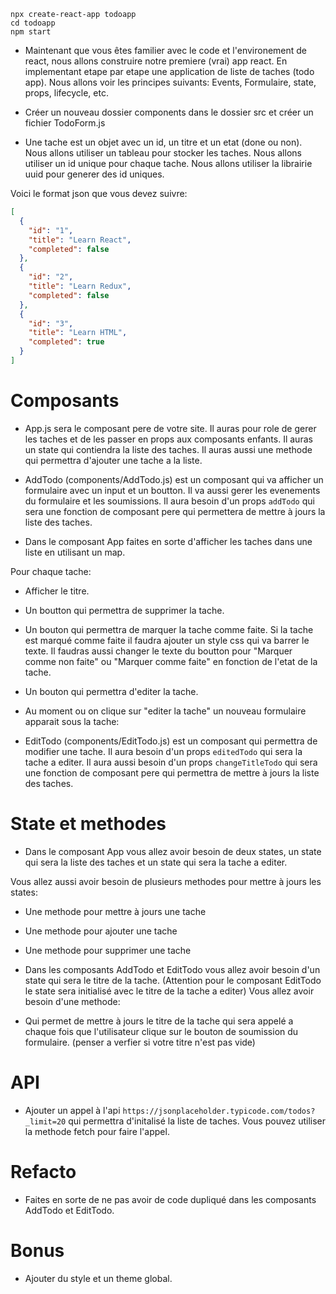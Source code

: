 ```
npx create-react-app todoapp
cd todoapp
npm start
```

- Maintenant que vous êtes familier avec le code et l'environement de react, nous allons construire notre premiere (vrai) app react. En implementant etape par etape une application de liste de taches (todo app). Nous allons voir les principes suivants: Events, Formulaire, state, props, lifecycle, etc.

- Créer un nouveau dossier components dans le dossier src et créer un fichier TodoForm.js

- Une tache est un objet avec un id, un titre et un etat (done ou non). Nous allons utiliser un tableau pour stocker les taches. Nous allons utiliser un id unique pour chaque tache. Nous allons utiliser la librairie uuid pour generer des id uniques.

Voici le format json que vous devez suivre:
```json
[
  {
    "id": "1",
    "title": "Learn React",
    "completed": false
  },
  {
    "id": "2",
    "title": "Learn Redux",
    "completed": false
  },
  {
    "id": "3",
    "title": "Learn HTML",
    "completed": true
  }
]
```


# Composants

- App.js sera le composant pere de votre site. Il auras pour role de gerer les taches et de les passer en props aux composants enfants. Il auras un state qui contiendra la liste des taches. Il auras aussi une methode qui permettra d'ajouter une tache a la liste.

- AddTodo (components/AddTodo.js) est un composant qui va afficher un formulaire avec un input et un boutton. Il va aussi gerer les evenements du formulaire et les soumissions. Il aura besoin d'un props `addTodo` qui sera une fonction de composant pere qui permettera de mettre à jours la liste des taches.

- Dans le composant App faites en sorte d'afficher les taches dans une liste en utilisant un map.

Pour chaque tache:

  - Afficher le titre.
  - Un boutton qui permettra de supprimer la tache.
  - Un bouton qui permettra de marquer la tache comme faite. Si la tache est marqué comme faite il faudra ajouter un style css qui va barrer le texte. Il faudras aussi changer le texte du boutton pour "Marquer comme non faite" ou "Marquer comme faite" en fonction de l'etat de la tache.
  - Un bouton qui permettra d'editer la tache.

- Au moment ou on clique sur "editer la tache" un nouveau formulaire apparait sous la tache:

- EditTodo (components/EditTodo.js) est un composant qui permettra de modifier une tache. Il aura besoin d'un props `editedTodo` qui sera la tache a editer. Il aura aussi besoin d'un props `changeTitleTodo` qui sera une fonction de composant pere qui permettra de mettre à jours la liste des taches.


# State et methodes

- Dans le composant App vous allez avoir besoin de deux states, un state qui sera la liste des taches et un state qui sera la tache a editer.

Vous allez aussi avoir besoin de plusieurs methodes pour mettre à jours les states:
- Une methode pour mettre à jours une tache
- Une methode pour ajouter une tache
- Une methode pour supprimer une tache

- Dans les composants AddTodo et EditTodo vous allez avoir besoin d'un state qui sera le titre de la tache. (Attention pour le composant EditTodo le state sera initialisé avec le titre de la tache a editer)
Vous allez avoir besoin d'une methode:

- Qui permet de mettre à jours le titre de la tache qui sera appelé a chaque fois que l'utilisateur clique sur le bouton de soumission du formulaire. (penser a verfier si votre titre n'est pas vide)


# API

- Ajouter un appel à l'api `https://jsonplaceholder.typicode.com/todos?_limit=20` qui permettra d'initalisé la liste de taches. Vous pouvez utiliser la methode fetch pour faire l'appel.


# Refacto

- Faites en sorte de ne pas avoir de code dupliqué dans les composants AddTodo et EditTodo.


# Bonus

- Ajouter du style et un theme global.